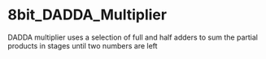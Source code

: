 # 8bit_DADDA_Multiplier
DADDA multiplier  uses a selection of full and half adders to sum the partial products in stages until two numbers are left
